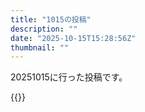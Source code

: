 ```yaml
---
title: "1015の投稿"
description: ""
date: "2025-10-15T15:28:56Z"
thumbnail: ""
---
```

20251015に行った投稿です。
<!--more-->
{{<othersns text="まだ追い詰められてないな<br/>どうにでもなれって思えてるうちはたぶん大丈夫" url="https://qunagi.qunagi.net/notice/AzDPM8VT5Jk8F0K4xc" screenname="jme/k.h" date="2025-10-14T23:36:18.000Z">}}
